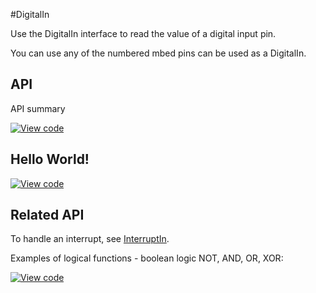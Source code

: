 #DigitalIn

Use the DigitalIn interface to read the value of a digital input pin.

You can use any of the numbered mbed pins can be used as a DigitalIn. 


## API

API summary

[![View code](https://www.mbed.com/embed/?type=library)](https://docs.mbed.com/docs/mbed-os-api/en/mbed-os-5.3/api/classmbed_1_1DigitalIn.html)

## Hello World!

[![View code](https://developer.mbed.org/teams/mbed_example/code/DigitalIn_HelloWorld/)](https://developer.mbed.org/teams/mbed_example/code/DigitalIn_HelloWorld/file/954ac88dda04/main.cpp) 

## Related API

To handle an interrupt, see [InterruptIn](InterruptIn.md).

Examples of logical functions - boolean logic NOT, AND, OR, XOR:

[![View code](https://developer.mbed.org/teams/mbed_example/code/DigitalIn_ex_1/)](https://developer.mbed.org/teams/mbed_example/code/DigitalIn_ex_1/file/10c4d3aa026e/main.cpp)
